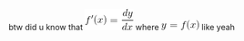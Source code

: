 btw did u know that ![math:f'(x)=\frac{dy}{dx}][] where ![math:y=f(x)][] like yeah

[math:f'(x)=\frac{dy}{dx}]: images/math/a41e488bc9c34839ad0ba2c2154ae521.gif
[math:y=f(x)]: images/math/7c1c9491ba7c6e8d6d2cfa82e39b22ca.gif
[math:y=f(x)]: images/math/7c1c9491ba7c6e8d6d2cfa82e39b22ca.gif

